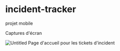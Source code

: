 # incident-tracker
projet mobile

Captures d'écran


![Untitled](https://user-images.githubusercontent.com/101574941/173412175-800c65f0-cef7-4d77-8907-03c4e90f12f2.png)
Page d'accueil pour les tickets d'incident
